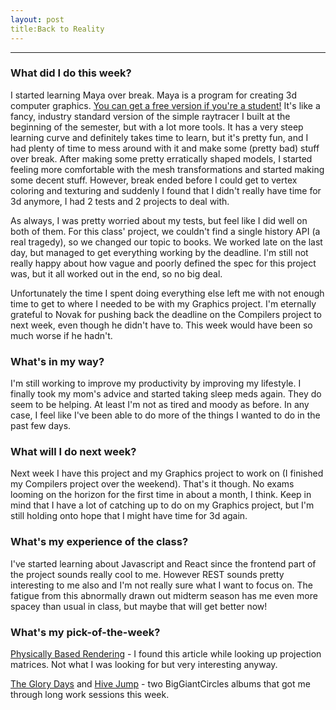 ```yaml
---
layout: post
title:Back to Reality
---
```


***

### What did I do this week? ###

I started learning Maya over break. Maya is a program for creating 3d computer graphics. [You can get a free version if you're a student!](http://www.autodesk.com/education/free-software/featured) It's like a fancy, industry standard version of the simple raytracer I built at the beginning of the semester, but with a lot more tools. It has a very steep learning curve and definitely takes time to learn, but it's pretty fun, and I had plenty of time to mess around with it and make some (pretty bad) stuff over break. After making some pretty erratically shaped models, I started feeling more comfortable with the mesh transformations and started making some decent stuff. However, break ended before I could get to vertex coloring and texturing and suddenly I found that I didn't really have time for 3d anymore, I had 2 tests and 2 projects to deal with. 

As always, I was pretty worried about my tests, but feel like I did well on both of them. For this class' project, we couldn't find a single history API (a real tragedy), so we changed our topic to books. We worked late on the last day, but managed to get everything working by the deadline. I'm still not really happy about how vague and poorly defined the spec for this project was, but it all worked out in the end, so no big deal. 

Unfortunately the time I spent doing everything else left me with not enough time to get to where I needed to be with my Graphics project. I'm eternally grateful to Novak for pushing back the deadline on the Compilers project to next week, even though he didn't have to. This week would have been so much worse if he hadn't. 


### What's in my way? ###

I'm still working to improve my productivity by improving my lifestyle. I finally took my mom's advice and started taking sleep meds again. They do seem to be helping. At least I'm not as tired and moody as before. In any case, I feel like I've been able to do more of the things I wanted to do in the past few days. 


### What will I do next week? ###

Next week I have this project and my Graphics project to work on (I finished my Compilers project over the weekend).  That's it though. No exams looming on the horizon for the first time in about a month, I think. Keep in mind that I have a lot of catching up to do on my Graphics project, but I'm still holding onto hope that I might have time for 3d again.


### What's my experience of the class? ###

I've started learning about Javascript and React since the frontend part of the project sounds really cool to me. However REST sounds pretty interesting to me also and I'm not really sure what I want to focus on. The fatigue from this abnormally drawn out midterm season has me even more spacey than usual in class, but maybe that will get better now!

### What's my pick-of-the-week? ###
[Physically Based Rendering](http://www.codinglabs.net/article_physically_based_rendering.aspx) - I found this article while looking up projection matrices. Not what I was looking for but very interesting anyway.

[The Glory Days](http://music.biggiantcircles.com/album/the-glory-days) and [Hive Jump](http://music.biggiantcircles.com/album/hive-jump) - two BigGiantCircles albums that got me through long work sessions this week.